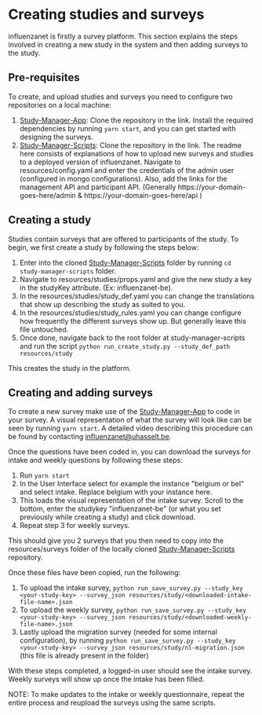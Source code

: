 # Creating studies and surveys

influenzanet is firstly a survey platform. This section explains the steps involved in creating a new study in the system and then adding surveys to the study.

## Pre-requisites

To create, and upload studies and surveys you need to configure two repositories on a local machine:

1. [Study-Manager-App](https://github.com/influenzanet/study-manager-app): Clone the repository in the link. Install the required dependencies by running ``` yarn start ```, and you can get started with designing the surveys.
2. [Study-Manager-Scripts](https://github.com/influenzanet/study-manager-scripts): Clone the repository in the link. The readme here consists of explanations of how to upload new surveys and studies to a deployed version of influenzanet. Navigate to resources/config.yaml and enter the credentials of the admin user (configured in mongo configurations). Also, add the links for the management API and participant API. (Generally https://your-domain-goes-here/admin & https://your-domain-goes-here/api ) 


## Creating a study

Studies contain surveys that are offered to participants of the study. To begin, we first create a study by following the steps below:

1. Enter into the cloned [Study-Manager-Scripts](https://github.com/influenzanet/study-manager-scripts) folder by running ``` cd study-manager-scripts ``` folder.
2. Navigate to resources/studies/props.yaml and give the new study a key in the studyKey attribute. (Ex: influenzanet-be).
3. In the resources/studies/study_def.yaml you can change the translations that show up describing the study as suited to you.
4. In the resources/studies/study_rules.yaml you can change configure how frequently the different surveys show up. But generally leave this file untouched.
5. Once done, navigate back to the root folder at study-manager-scripts and run the script ``` python run_create_study.py --study_def_path resources/study ```

This creates the study in the platform.

## Creating and adding surveys

To create a new survey make use of the [Study-Manager-App](https://github.com/influenzanet/study-manager-app) to code in your survey. A visual representation of what the survey will look like can be seen by running ```yarn start```. A detailed video describing this procedure can be found by contacting influenzanet@uhasselt.be. 

Once the questions have been coded in, you can download the surveys for intake and weekly questions by following these steps:
1. Run ```yarn start```
2. In the User Interface select for example the instance "belgium or bel" and select intake. Replace belgium with your instance here.
3. This loads the visual representation of the intake survey. Scroll to the bottom, enter the studykey "influenzanet-be" (or what you set previously while creating a study) and click download.
4. Repeat step 3 for weekly surveys.

This should give you 2 surveys that you then need to copy into the resources/surveys folder of the locally cloned [Study-Manager-Scripts](https://github.com/influenzanet/study-manager-scripts) repository.

Once these files have been copied, run the following:
1. To upload the intake survey, ```python run_save_survey.py --study_key <your-study-key> --survey_json resources/study/<downloaded-intake-file-name>.json ```
2. To upload the weekly survey, ```python run_save_survey.py --study_key <your-study-key> --survey_json resources/study/<downloaded-weekly-file-name>.json ```
3. Lastly upload the migration survey (needed for some internal configuration), by running ```python run_save_survey.py --study_key <your-study-key> --survey_json resources/study/nl-migration.json ``` (this file is already present in the folder)

With these steps completed, a logged-in user should see the intake survey. Weekly surveys will show up once the intake has been filled.


NOTE: To make updates to the intake or weekly questionnaire, repeat the entire process and reupload the surveys using the same scripts.
